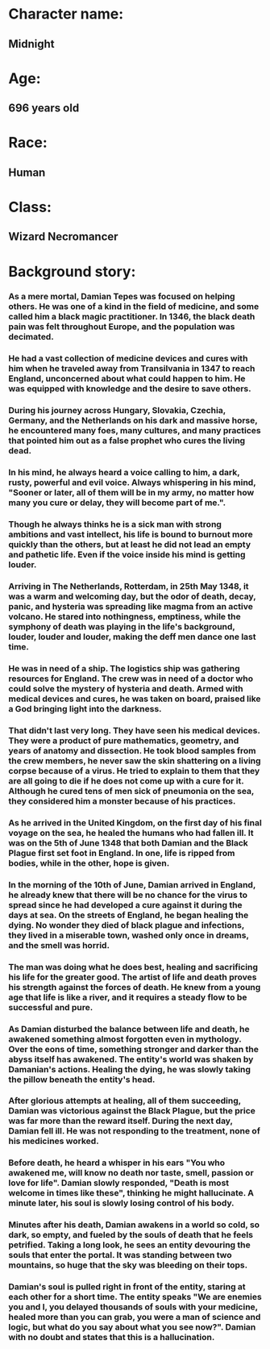 # Character name:
## Midnight

# Age:
## 696 years old

# Race:
## Human

# Class:
## Wizard Necromancer

# Background story:

### As a mere mortal, Damian Tepes was focused on helping others. He was one of a kind in the field of medicine, and some called him a black magic practitioner. In 1346, the black death pain was felt throughout Europe, and the population was decimated.
### He had a vast collection of medicine devices and cures with him when he traveled away from Transilvania in 1347 to reach England, unconcerned about what could happen to him. He was equipped with knowledge and the desire to save others.
### During his journey across Hungary, Slovakia, Czechia, Germany, and the Netherlands on his dark and massive horse, he encountered many foes, many cultures, and many practices that pointed him out as a false prophet who cures the living dead.
### In his mind, he always heard a voice calling to him, a dark, rusty, powerful and evil voice. Always whispering in his mind, "Sooner or later, all of them will be in my army, no matter how many you cure or delay, they will become part of me.".
### Though he always thinks he is a sick man with strong ambitions and vast intellect, his life is bound to burnout more quickly than the others, but at least he did not lead an empty and pathetic life. Even if the voice inside his mind is getting louder.
### Arriving in The Netherlands, Rotterdam, in 25th May 1348, it was a warm and welcoming day, but the odor of death, decay, panic, and hysteria was spreading like magma from an active volcano. He stared into nothingness, emptiness, while the symphony of death was playing in the life's background, louder, louder and louder, making the deff men dance one last time.
### He was in need of a ship. The logistics ship was gathering resources for England. The crew was in need of a doctor who could solve the mystery of hysteria and death. Armed with medical devices and cures, he was taken on board, praised like a God bringing light into the darkness.
### That didn't last very long. They have seen his medical devices. They were a product of pure mathematics, geometry, and years of anatomy and dissection. He took blood samples from the crew members, he never saw the skin shattering on a living corpse because of a virus. He tried to explain to them that they are all going to die if he does not come up with a cure for it. Although he cured tens of men sick of pneumonia on the sea, they considered him a monster because of his practices.
### As he arrived in the United Kingdom, on the first day of his final voyage on the sea, he healed the humans who had fallen ill. It was on the 5th of June 1348 that both Damian and the Black Plague first set foot in England. In one, life is ripped from bodies, while in the other, hope is given.
### In the morning of the 10th of June, Damian arrived in England, he already knew that there will be no chance for the virus to spread since he had developed a cure against it during the days at sea. On the streets of England, he began healing the dying. No wonder they died of black plague and infections, they lived in a miserable town, washed only once in dreams, and the smell was horrid.
### The man was doing what he does best, healing and sacrificing his life for the greater good. The artist of life and death proves his strength against the forces of death. He knew from a young age that life is like a river, and it requires a steady flow to be successful and pure.
### As Damian disturbed the balance between life and death, he awakened something almost forgotten even in mythology. Over the eons of time, something stronger and darker than the abyss itself has awakened. The entity's world was shaken by Damanian's actions. Healing the dying, he was slowly taking the pillow beneath the entity's head.
### After glorious attempts at healing, all of them succeeding, Damian was victorious against the Black Plague, but the price was far more than the reward itself. During the next day, Damian fell ill. He was not responding to the treatment, none of his medicines worked.
### Before death, he heard a whisper in his ears "You who awakened me, will know no death nor taste, smell, passion or love for life". Damian slowly responded, "Death is most welcome in times like these", thinking he might hallucinate. A minute later, his soul is slowly losing control of his body.
### Minutes after his death, Damian awakens in a world so cold, so dark, so empty, and fueled by the souls of death that he feels petrified. Taking a long look, he sees an entity devouring the souls that enter the portal. It was standing between two mountains, so huge that the sky was bleeding on their tops.
### Damian's soul is pulled right in front of the entity, staring at each other for a short time. The entity speaks "We are enemies you and I, you delayed thousands of souls with your medicine, healed more than you can grab, you were a man of science and logic, but what do you say about what you see now?". Damian with no doubt and states that this is a hallucination.
